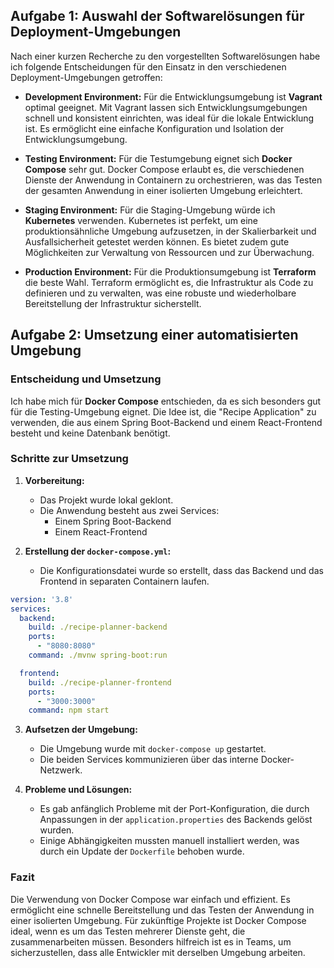 ## Aufgabe 1: Auswahl der Softwarelösungen für Deployment-Umgebungen

Nach einer kurzen Recherche zu den vorgestellten Softwarelösungen habe ich folgende Entscheidungen für den Einsatz in den verschiedenen Deployment-Umgebungen getroffen:

- **Development Environment:** Für die Entwicklungsumgebung ist **Vagrant** optimal geeignet. Mit Vagrant lassen sich Entwicklungsumgebungen schnell und konsistent einrichten, was ideal für die lokale Entwicklung ist. Es ermöglicht eine einfache Konfiguration und Isolation der Entwicklungsumgebung.

- **Testing Environment:** Für die Testumgebung eignet sich **Docker Compose** sehr gut. Docker Compose erlaubt es, die verschiedenen Dienste der Anwendung in Containern zu orchestrieren, was das Testen der gesamten Anwendung in einer isolierten Umgebung erleichtert.

- **Staging Environment:** Für die Staging-Umgebung würde ich **Kubernetes** verwenden. Kubernetes ist perfekt, um eine produktionsähnliche Umgebung aufzusetzen, in der Skalierbarkeit und Ausfallsicherheit getestet werden können. Es bietet zudem gute Möglichkeiten zur Verwaltung von Ressourcen und zur Überwachung.

- **Production Environment:** Für die Produktionsumgebung ist **Terraform** die beste Wahl. Terraform ermöglicht es, die Infrastruktur als Code zu definieren und zu verwalten, was eine robuste und wiederholbare Bereitstellung der Infrastruktur sicherstellt.

## Aufgabe 2: Umsetzung einer automatisierten Umgebung

### Entscheidung und Umsetzung
Ich habe mich für **Docker Compose** entschieden, da es sich besonders gut für die Testing-Umgebung eignet. Die Idee ist, die "Recipe Application" zu verwenden, die aus einem Spring Boot-Backend und einem React-Frontend besteht und keine Datenbank benötigt.

### Schritte zur Umsetzung
1. **Vorbereitung:**
   - Das Projekt wurde lokal geklont.
   - Die Anwendung besteht aus zwei Services:
     - Einem Spring Boot-Backend
     - Einem React-Frontend

2. **Erstellung der `docker-compose.yml`:**
   - Die Konfigurationsdatei wurde so erstellt, dass das Backend und das Frontend in separaten Containern laufen.

```yaml
version: '3.8'
services:
  backend:
    build: ./recipe-planner-backend
    ports:
      - "8080:8080"
    command: ./mvnw spring-boot:run

  frontend:
    build: ./recipe-planner-frontend
    ports:
      - "3000:3000"
    command: npm start
```

3. **Aufsetzen der Umgebung:**
   - Die Umgebung wurde mit `docker-compose up` gestartet.
   - Die beiden Services kommunizieren über das interne Docker-Netzwerk.

4. **Probleme und Lösungen:**
   - Es gab anfänglich Probleme mit der Port-Konfiguration, die durch Anpassungen in der `application.properties` des Backends gelöst wurden.
   - Einige Abhängigkeiten mussten manuell installiert werden, was durch ein Update der `Dockerfile` behoben wurde.

### Fazit
Die Verwendung von Docker Compose war einfach und effizient. Es ermöglicht eine schnelle Bereitstellung und das Testen der Anwendung in einer isolierten Umgebung. Für zukünftige Projekte ist Docker Compose ideal, wenn es um das Testen mehrerer Dienste geht, die zusammenarbeiten müssen. Besonders hilfreich ist es in Teams, um sicherzustellen, dass alle Entwickler mit derselben Umgebung arbeiten.
